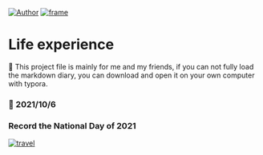 [![Author](https://img.shields.io/badge/Author-ChuanyangChen-red.svg "Author")](https://github.com/Ulrich2003 "Author")
[![frame](https://img.shields.io/badge/frame-markdown-green.svg "frame")](https://github.com/Ulrich2003 "frame")

# Life experience

📝 This project file is mainly for me and my friends, if you can not fully load the markdown diary, you can download and open it on your own computer with typora.

### 📅 2021/10/6
### Record the National Day of 2021
[![travel](https://img.shields.io/badge/travel-ClickToEnter-blue.svg "travel")](https://ulrich2003.github.io/mylife/RecordtheNationalDayof2021.html "travel")
